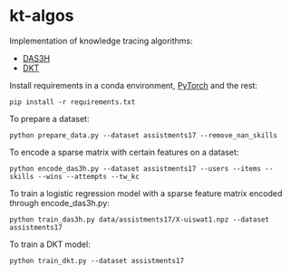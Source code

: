 # kt-algos
Implementation of knowledge tracing algorithms:
- [DAS3H](https://arxiv.org/pdf/1905.06873.pdf)
- [DKT](https://stanford.edu/~cpiech/bio/papers/deepKnowledgeTracing.pdf)

Install requirements in a conda environment, [PyTorch](https://pytorch.org) and the rest:

```
pip install -r requirements.txt
```

To prepare a dataset:

```
python prepare_data.py --dataset assistments17 --remove_nan_skills
```

To encode a sparse matrix with certain features on a dataset:

```
python encode_das3h.py --dataset assistments17 --users --items --skills --wins --attempts --tw_kc
```

To train a logistic regression model with a sparse feature matrix encoded through encode_das3h.py:

```
python train_das3h.py data/assistments17/X-uiswat1.npz --dataset assistments17
```

To train a DKT model:

```
python train_dkt.py --dataset assistments17
```

